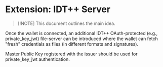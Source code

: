 # Extension: IDT++ Server

> [!NOTE] This document outlines the main idea.

Once the wallet is connected, an additional IDT++ OAuth-protected (e.g., private_key_jwt) file-server can be introduced where the wallet can fetch "fresh" credentials as files (in different formats and signatures).

Master Public Key registered with the issuer should be used for private_key_jwt authentication.
